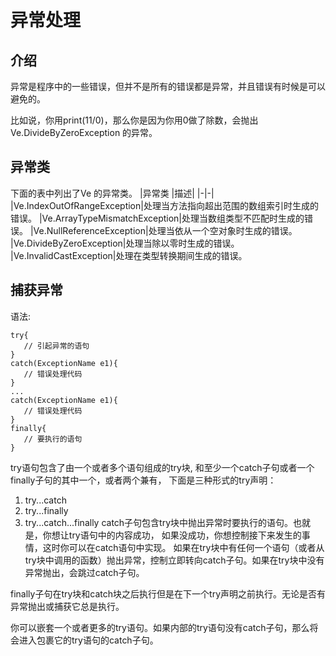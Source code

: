 # 异常处理

## 介绍
异常是程序中的一些错误，但并不是所有的错误都是异常，并且错误有时候是可以避免的。

比如说，你用print(11/0)，那么你是因为你用0做了除数，会抛出 Ve.DivideByZeroException 的异常。

## 异常类
下面的表中列出了Ve 的异常类。
|异常类	|描述|
|-|-|
|Ve.IndexOutOfRangeException|处理当方法指向超出范围的数组索引时生成的错误。
|Ve.ArrayTypeMismatchException|处理当数组类型不匹配时生成的错误。
|Ve.NullReferenceException|处理当依从一个空对象时生成的错误。
|Ve.DivideByZeroException|处理当除以零时生成的错误。
|Ve.InvalidCastException|处理在类型转换期间生成的错误。

## 捕获异常
语法:
```
try{
   // 引起异常的语句
}
catch(ExceptionName e1){
   // 错误处理代码
}
...
catch(ExceptionName e1){
   // 错误处理代码
}
finally{
   // 要执行的语句
}
```

try语句包含了由一个或者多个语句组成的try块, 和至少一个catch子句或者一个finally子句的其中一个，或者两个兼有， 下面是三种形式的try声明：

1. try...catch
2. try...finally
3. try...catch...finally
catch子句包含try块中抛出异常时要执行的语句。也就是，你想让try语句中的内容成功， 如果没成功，你想控制接下来发生的事情，这时你可以在catch语句中实现。 如果在try块中有任何一个语句（或者从try块中调用的函数）抛出异常，控制立即转向catch子句。如果在try块中没有异常抛出，会跳过catch子句。

finally子句在try块和catch块之后执行但是在下一个try声明之前执行。无论是否有异常抛出或捕获它总是执行。

你可以嵌套一个或者更多的try语句。如果内部的try语句没有catch子句，那么将会进入包裹它的try语句的catch子句。

